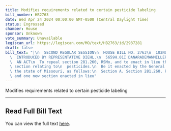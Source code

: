 ```yaml
---
title: Modifies requirements related to certain pesticide labeling
bill_number: HB2763
date: Wed Apr 24 2024 00:00:00 GMT-0500 (Central Daylight Time)
status: Engrossed
chamber: House
sponsor: Unknown
vote_summary: Unavailable
legiscan_url: https://legiscan.com/MO/text/HB2763/id/2937281
draft: false
bill_text: "|\n  SECOND REGULAR SESSION\n  HOUSE BILL NO. 2763\n  102ND GENERAL ASSEMBLY\n\
  \  INTRODUCED BY REPRESENTATIVE DIEHL.\n  5659H.01I DANARADEMANMILLER,ChiefClerk\n\
  \  AN ACT\n  To repeal section 281.260, RSMo, and to enact in lieu thereof one new\
  \ section relating to\n  pesticides.\n  Be it enacted by the General Assembly of\
  \ the state of Missouri, as follows:\n  Section A. Section 281.260, RSMo, is repealed\
  \ and one new section enacted in lieu"
---
```

Modifies requirements related to certain pesticide labeling

---

## Read Full Bill Text

You can view the full text [here](https://legiscan.com/MO/text/HB2763/id/2937281).
